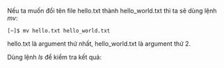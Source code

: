 Nếu ta muốn đổi tên file hello.txt thành hello\_world.txt thì ta sẽ dùng lệnh _mv_:

```
[~]$ mv hello.txt hello_world.txt
```

hello.txt là argument thứ nhất, hello\_world.txt là argument thứ 2.

Dùng lệnh _ls_ để kiểm tra kết quả:



